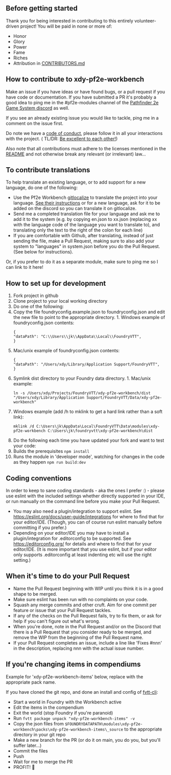 ## Before getting started

Thank you for being interested in contributing to this entirely volunteer-driven project!
You will be paid in none or more of:

* Honor
* Glory
* Power
* Fame
* Riches
* Attribution in [CONTRIBUTORS.md](CONTRIBUTORS.md)

## How to contribute to xdy-pf2e-workbench

Make an issue if you have ideas or have found bugs, or a pull request if you have code or documentation. If you have submitted a PR it's probably a good idea to ping me in the #pf2e-modules channel of the [Pathfinder 2e Game System discord](https://discord.gg/Dv8YkbHZqM) as well.

If you see an already existing issue you would like to tackle, ping me in a comment on the issue first.

Do note we have a [code of conduct](CODE_OF_CONDUCT.md), please follow it in all your interactions with the project. (
TL/DR: [Be excellent to each other!](https://www.youtube.com/watch?v=rph_1DODXDU))

Also note that all contributions must adhere to the licenses mentioned in the [README](README.md) and not otherwise
break any relevant (or irrelevant) law...

## To contribute translations
To help translate an existing language, or to add support for a new language, do one of the following:
* Use the Pf2e Workbench [gitlocalize]([https://gitlocalize.com/repo/7104](https://weblate.foundryvtt-hub.com/projects/xdy-pf2e-workbench/)) to translate the project into your language. [See their instructions]([https://docs.gitlocalize.com/how_to_contribute.html](https://weblate.foundryvtt-hub.com/)) or for a new language, ask for it to be added on the discord so you can translate it on gitlocalize.
* Send me a completed translation file for your language and ask me to add it to the system (e.g. by copying en.json to xx.json (replacing xx with the language code of the language you want to translate to), and translating only the text to the right of the colon for each line)
* If you are comfortable with Github, after translating, instead of just sending the file, make a Pull Request, making sure to also add your system to "languages" in system.json before you do the Pull Request. (See below for instructions).

Or, if you prefer to do it as a separate module, make sure to ping me so I can link to it here!

## How to set up for development

1. Fork project in github
1. Clone project to your local working directory
1. Do one of the following:
1. Copy the file foundryconfig.example.json to foundryconfig.json and edit the new file to point to the appropriate
   directory. 1. Windows example of foundryconfig.json contents:
    ```
    {
    "dataPath": "C:\\Users\\jk\\AppData\\Local\\FoundryVTT",
    }
   ```
  1. Mac/unix example of foundryconfig.json contents:
      ```
      {
      "dataPath": "/Users/xdy/Library/Application Support/FoundryVTT",
      }
      ```
1. Symlink dist directory to your Foundry data directory. 1. Mac/unix example:
    ```
    ln -s /Users/xdy/Projects/FoundryVTT/xdy-pf2e-workbench/dist "/Users/xdy/Library/Application Support/FoundryVTT/Data/xdy-pf2e-workbench"
    ```
  1. Windows example (add /h to mklink to get a hard link rather than a soft link):
      ```
      mklink /d C:\Users\jk\AppData\Local\FoundryVTT\Data\modules\xdy-pf2e-workbench C:\Users\jk\foundryvtt\xdy-pf2e-workbench\dist
      ```
1. Do the following each time you have updated your fork and want to test your code:
1. Builds the prerequisites
   `npm install`
1. Runs the module in 'developer mode', watching for changes in the code as they happen
   `npm run build:dev`

## Coding conventions

In order to keep to sane coding standards - aka the ones I prefer :) - please use eslint with the included settings
whether directly supported in your IDE, or run manually on the command line before you make your Pull Request.

* You may also need a plugin/integration to support eslint. See https://eslint.org/docs/user-guide/integrations for
  where to find that for your editor/IDE. (Though, you can of course run eslint manually before committing if you
  prefer.)
* Depending on your editor/IDE you may have to install a plugin/integration for .editorconfig to be supported.
  See https://editorconfig.org/ for details and where to find that for your editor/IDE. (It is more important that you
  use eslint, but if your editor only supports .editorconfig at least indenting etc will use the right setting.)

## When it's time to do your Pull Request

* Name the Pull Request beginning with WIP until you think it is in a good shape to be merged.
* Make sure eslint has been run with no complaints on your code.
* Squash any merge commits and other cruft. Aim for one commit per feature or issue that your Pull Request tackles.
* If any of the checks on the Pull Request fails, try to fix them, or ask for help if you can't figure out what's wrong.
* When you're done, note in the Pull Request and/or on the Discord that there is a Pull Request that you consider ready
  to be merged, and remove the WIP from the beginning of the Pull Request name.
* If your Pull Request completes an issue, include a line like 'Fixes #nnn' in the description, replacing nnn with the
  actual issue number.

## If you're changing items in compendiums
Example for 'xdy-pf2e-workbench-items' below, replace with the appropriate pack name.

If you have cloned the git repo, and done an install and config of [fvtt-cli](https://github.com/foundryvtt/foundryvtt-cli):
* Start a world in Foundry with the Workbench active
* Edit the items in the compendium
* Exit the world (stop Foundry if you're paranoid)
* Run 
```fvtt package unpack "xdy-pf2e-workbench-items" -v```
* Copy the json files from 
```$FOUNDRYDATAPATH\modules\xdy-pf2e-workbench\packs\xdy-pf2e-workbench-items\_source```
 to the appropriate directory in your git repo
* Make a new branch for the PR (or do it on main, you do you, but you'll suffer later...)
* Commit the files
* Push
* Wait for me to merge the PR
* PROFIT! 🙂

